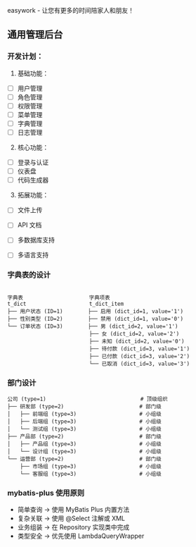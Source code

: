 
easywork - 让您有更多的时间陪家人和朋友！

## 通用管理后台

### 开发计划：

1. 基础功能：

- [ ] 用户管理
- [ ] 角色管理
- [ ] 权限管理
- [ ] 菜单管理
- [ ] 字典管理
- [ ] 日志管理

2. 核心功能：
- [ ] 登录与认证
- [ ] 仪表盘
- [ ] 代码生成器

3. 拓展功能：
- [ ] 文件上传
- [ ] API 文档
- [ ] 多数据库支持
- [ ] 多语言支持



### 字典表的设计

```aiignore

字典表                     字典项表
t_dict                    t_dict_item
├── 用户状态 (ID=1)        ├── 启用 (dict_id=1, value='1')
├── 性别类型 (ID=2)        ├── 禁用 (dict_id=1, value='0')
└── 订单状态 (ID=3)        ├── 男 (dict_id=2, value='1')
                          ├── 女 (dict_id=2, value='2')
                          ├── 未知 (dict_id=2, value='0')
                          ├── 待付款 (dict_id=3, value='1')
                          ├── 已付款 (dict_id=3, value='2')
                          └── 已取消 (dict_id=3, value='3')
```


### 部门设计
```aiignore
公司 (type=1)                              # 顶级组织
├── 研发部 (type=2)                        # 部门级
│   ├── 前端组 (type=3)                    # 小组级
│   ├── 后端组 (type=3)                    # 小组级
│   └── 测试组 (type=3)                    # 小组级
├── 产品部 (type=2)                        # 部门级
│   ├── 产品组 (type=3)                    # 小组级
│   └── 设计组 (type=3)                    # 小组级
└── 运营部 (type=2)                        # 部门级
    ├── 市场组 (type=3)                    # 小组级
    └── 客服组 (type=3)                    # 小组级
```

### mybatis-plus 使用原则

- 简单查询 → 使用 MyBatis Plus 内置方法
- 复杂关联 → 使用 @Select 注解或 XML
- 业务组装 → 在 Repository 实现类中完成
- 类型安全 → 优先使用 LambdaQueryWrapper

















